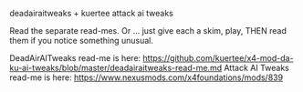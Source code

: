 deadairaitweaks + kuertee attack ai tweaks

Read the separate read-mes.
Or ... just give each a skim, play, THEN read them if you notice something unusual.

DeadAirAITweaks read-me is here: https://github.com/kuertee/x4-mod-da-ku-ai-tweaks/blob/master/deadairaitweaks-read-me.md
Attack AI Tweaks read-me is here: https://www.nexusmods.com/x4foundations/mods/839
